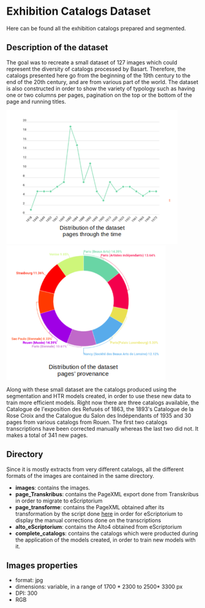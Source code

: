 # Exhibition Catalogs Dataset

Here can be found all the exhibition catalogs prepared and segmented.

## Description of the dataset
The goal was to recreate a small dataset of 127 images which could represent the diversity of catalogs processed by Basart. Therefore, the catalogs presented here go from the beginning of the 19th century to the end of the 20th century, and are from various part of the world. The dataset is also constructed in order to show the variety of typology such as having one or two columns per pages, pagination on the top or the bottom of the page and running titles.

<p class="float">
<img src="/images/Catexp_time.png" height="350"/>
<img src="/images/Catexp_prov.png" height="350"/>
</p>

Along with these small dataset are the catalogs produced using the segmentation and HTR models created, in order to use these new data to train more efficient models. Right now there are three catalogs available, the Catalogue de l'exposition des Refusés of 1863, the 1893's Catalogue de la Rose Croix and the Catalogue du Salon des Indépendants of 1935 and 30 pages from various catalogs from Rouen. The first two catalogs transcriptions have been corrected manually whereas the last two did not. It makes a total of 341 new pages.

## Directory
Since it is mostly extracts from very different catalogs, all the different formats of the images are contained in the same directory.

- **images**: contains the images.
- **page_Transkribus**: contains the PageXML export done from Transkribus in order to migrate to eScriptorium
- **page_transforme**: contains the PageXML obtained after its transformation by the script done [here](https://github.com/Heresta/BAO_Stage_DH_ENS_2021/tree/main/CorrectionPageXMLeScriptorium) in order for eScriptorium to display the manual corrections done on the transcriptions
- **alto_eScriptorium**: contains the Alto4 obtained from eScriptorium
- **complete_catalogs**: contains the catalogs which were producted during the application of the models created, in order to train new models with it.

## Images properties
- format: jpg
- dimensions: variable, in a range of 1700 * 2300 to 2500* 3300 px
- DPI: 300
- RGB

